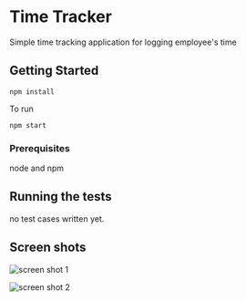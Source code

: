 # Time Tracker

Simple time tracking application for logging employee's time

## Getting Started

```
npm install 
```
To run 

```
npm start
```

### Prerequisites

node and npm

## Running the tests

no test cases written yet.

## Screen shots

![screen shot 1](https://github.com/Nehan-Technologies/time-tracker/edit/main/screenshot1.png)

![screen shot 2](https://github.com/Nehan-Technologies/time-tracker/edit/main/screenshot2.png)
